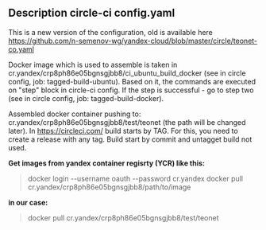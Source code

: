 ## Description circle-ci config.yaml

This is a new version of the configuration, old is available here https://github.com/n-semenov-wg/yandex-cloud/blob/master/circle/teonet-co.yaml

Docker image which is used to assemble is taken in cr.yandex/crp8ph86e05bgnsgjbb8/ci_ubuntu_build_docker (see in circle config, job: tagged-build-ubuntu). Based on it, the commands are executed on "step" block in circle-ci config. If the step is successful - go to step two (see in circle config, job: tagged-build-docker).
 
Assembled docker container pushing to: cr.yandex/crp8ph86e05bgnsgjbb8/test/teonet (the path will be changed later). In https://circleci.com/ build starts by TAG. For this, you need to create a release with any tag. Build start by commit and untagget build not used.

**Get images from yandex container regisrty (YCR) like this:**

>docker login --username oauth --password <TOKEN ID you can ask from me> cr.yandex
>docker pull cr.yandex/crp8ph86e05bgnsgjbb8/path/to/image

**in our case:**
>docker pull  cr.yandex/crp8ph86e05bgnsgjbb8/test/teonet
